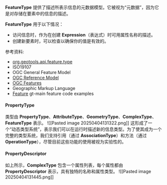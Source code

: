 
**FeatureType** 提供了描述所表示信息的元数据模型。它被视为“元数据”，因为它是对存储在要素中的信息的描述。

**FeatureType** 用于以下情况：
- 访问信息时，作为在创建 **Expression**（表达式）时可用属性名称的描述。
- 创建新要素时，可以检查以确保你的值是有效的。

参考资料:
- [org.geotools.api.feature.type](http://docs.geotools.org/stable/javadocs/org/geotools/api/feature/type/package-summary.html)    
- ISO19107
- OGC General Feature Model
- [OGC Reference Model](http://portal.opengeospatial.org/files/?artifact_id=890)
- [OGC Features](http://portal.opengeospatial.org/files/?artifact_id=890)
- Geographic Markup Language
- [Feature](https://docs.geotools.org/latest/userguide/library/main/feature.html) gt-main feature code examples

#### **PropertyType**  
类型由 **PropertyType**、**AttributeType**、**GeometryType**、**ComplexType**、**FeatureType** 表示。
![[Pasted image 20250404131322.png]]
这形成了一个“动态类型系统”，表示我们可以在运行时描述新的信息类型。为了使其成为一个完整的类型系统，我们支持引用（通过 **AssociationType**）和方法（通过 **OperationType**），尽管目前这些功能的使用被视为实验性的。

#### **PropertyDescriptor**  
如上所示，**ComplexType** 包含一个属性列表，每个属性都由 **PropertyDescriptor** 表示，具有独特的名称和属性类型。
![[Pasted image 20250404131445.png]]